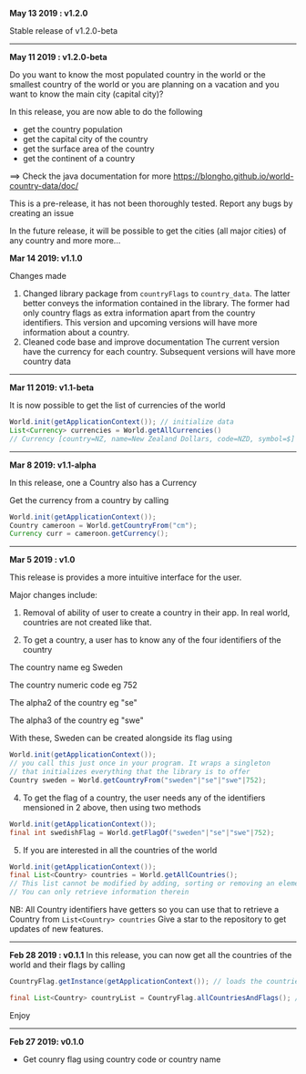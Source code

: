**May 13 2019 : v1.2.0**

Stable release of v1.2.0-beta

---

**May 11 2019 : v1.2.0-beta**

Do you want to know the most populated country in the world or the smallest country of the world or you are planning on a vacation and you want to know the main city (capital city)?

In this release, you are now able to do the following

- get the country population
- get the capital city of the country
- get the surface area of the country
- get the continent of a country

==> Check the java documentation for more https://blongho.github.io/world-country-data/doc/

This is a pre-release, it has not been thoroughly tested. Report any bugs by creating an issue

In the future release, it will be possible to get the cities (all major cities) of any country and more more...

**Mar 14 2019: v1.1.0** 

Changes made

1. Changed library package from `countryFlags` to `country_data`.
The latter better conveys the information contained in the library.
The former had only country flags as extra information apart from the
country identifiers. This version and upcoming versions will have more
information about a country.
2. Cleaned code base and improve documentation
The current version have the currency for each country. Subsequent
versions will have more country data
---

**Mar 11 2019: v1.1-beta**

It is now possible to get the list of currencies of the world
```java
World.init(getApplicationContext()); // initialize data
List<Currency> currencies = World.getAllCurrencies()
// Currency [country=NZ, name=New Zealand Dollars, code=NZD, symbol=$]
```
---
**Mar 8 2019: v1.1-alpha**

In this release, one a Country also has a Currency

Get the currency from a country by calling
```java
World.init(getApplicationContext());
Country cameroon = World.getCountryFrom("cm");
Currency curr = cameroon.getCurrency();
```
---

**Mar 5 2019 : v1.0**

This release is provides a more intuitive interface for the user. 

Major changes include:

1. Removal of ability of user to create a country in their app.
In real world, countries are not created like that.

2. To get a country, a user has to know any of the four identifiers of the country

The country name eg Sweden

The country numeric code eg 752

The alpha2 of the country eg "se"

The alpha3 of the country eg "swe"

With these, Sweden can be created alongside its flag using

```java
World.init(getApplicationContext()); 
// you call this just once in your program. It wraps a singleton 
// that initializes everything that the library is to offer
Country sweden = World.getCountryFrom("sweden"|"se"|"swe"|752); 
```
4. To get the flag of a country, the user needs any of the identifiers mensioned in 2 above, then using two methods
```java
World.init(getApplicationContext());
final int swedishFlag = World.getFlagOf("sweden"|"se"|"swe"|752);
```
5. If you are interested in all the countries of the world
```java
World.init(getApplicationContext());
final List<Country> countries = World.getAllCountries(); 
// This list cannot be modified by adding, sorting or removing an element. 
// You can only retrieve information therein
```
NB: All Country identifiers have getters so you can use that to retrieve a Country
from `List<Country> countries`
Give a star to the repository to get updates of new features.

---
**Feb 28 2019 : v0.1.1**
In this release, you can now get all the countries of the world and their flags by calling
```java
CountryFlag.getInstance(getApplicationContext()); // loads the countries and flags

final List<Country> countryList = CountryFlag.allCountriesAndFlags(); // all country list
```
Enjoy

---
**Feb 27 2019:  v0.1.0**
* Get counry flag using country code or country name